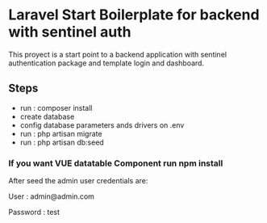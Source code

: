 # Laravel Start Boilerplate for backend with sentinel auth

This proyect is a start point to a backend application with sentinel authentication package and template
login and dashboard.

<h2>Steps</h2>
<ul>
  <li>run : composer install</li>
  <li>create database</li>
  <li>config database parameters ands drivers on .env</li>
  <li>run : php artisan migrate</li>
  <li>run : php artisan db:seed</li>
</ul>
<h3>If you want VUE datatable Component run npm install</h3>

<p>After seed the admin user credentials are:</p>
<p>User : admin@admin.com</p>
<p>Password : test</p>
